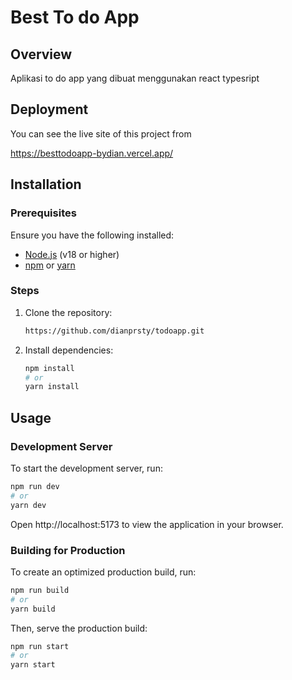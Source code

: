 # Best To do App

## Overview

Aplikasi to do app yang dibuat menggunakan react typesript

## Deployment

You can see the live site of this project from

https://besttodoapp-bydian.vercel.app/

## Installation

### Prerequisites

Ensure you have the following installed:

- [Node.js](https://nodejs.org/) (v18 or higher)
- [npm](https://www.npmjs.com/) or [yarn](https://yarnpkg.com/)

### Steps

1. Clone the repository:

   ```bash
   https://github.com/dianprsty/todoapp.git
   ```

2. Install dependencies:

   ```bash
   npm install
   # or
   yarn install
   ```

## Usage

### Development Server

To start the development server, run:

```bash
npm run dev
# or
yarn dev
```

Open http://localhost:5173 to view the application in your browser.

### Building for Production

To create an optimized production build, run:

```bash
npm run build
# or
yarn build
```

Then, serve the production build:

```bash
npm run start
# or
yarn start
```
